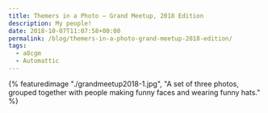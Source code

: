 ```yaml
---
title: Themers in a Photo – Grand Meetup, 2018 Edition
description: My people!
date: 2018-10-07T11:07:58+00:00
permalink: /blog/themers-in-a-photo-grand-meetup-2018-edition/
tags:
  - a8cgm
  - Automattic
---
```


{% featuredimage "./grandmeetup2018-1.jpg", "A set of three photos, grouped together with people making funny faces and wearing funny hats." %}
